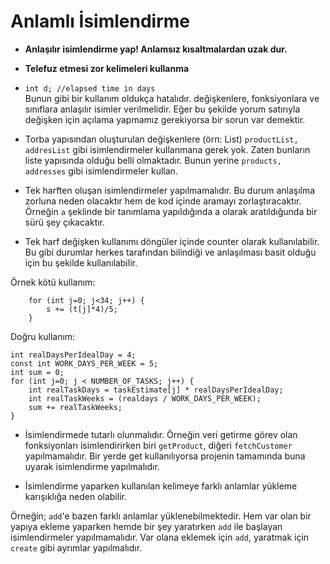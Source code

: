 # Anlamlı İsimlendirme

* **Anlaşılır isimlendirme yap! Anlamsız kısaltmalardan uzak dur.**
* **Telefuz etmesi zor kelimeleri kullanma**


* `int d; //elapsed time in days`  
Bunun gibi bir kullanım oldukça hatalıdır.
değişkenlere, fonksiyonlara ve sınıflara anlaşılır isimler verilmelidir.
Eğer bu şekilde yorum satırıyla değişken için açılama yapmamız gerekiyorsa bir sorun var demektir.



* Torba yapısından oluşturulan değişkenlere
  (örn: List) `productList, addresList` gibi isimlendirmeler kullanmana gerek yok.
Zaten bunların liste yapısında olduğu belli olmaktadır.
Bunun yerine `products, addresses` gibi isimlendirmeler kullan.


* Tek harften oluşan isimlendirmeler yapılmamalıdır.
Bu durum anlaşılma zorluna neden olacaktır hem de 
kod içinde aramayı zorlaştıracaktır. Örneğin `a` şeklinde
bir tanımlama yapıldığında a olarak aratıldığunda bir sürü şey çıkacaktır.


* Tek harf değişken kullanımı döngüler içinde counter olarak kullanılabilir.
Bu gibi durumlar herkes tarafından bilindiği ve anlaşılması basit olduğu için 
bu şekilde kullanılabilir.


Örnek kötü kullanım:

        for (int j=0; j<34; j++) {
            s += (t[j]*4)/5;
        } 
Doğru kullanım:

    int realDaysPerIdealDay = 4;
    const int WORK_DAYS_PER_WEEK = 5;
    int sum = 0;
    for (int j=0; j < NUMBER_OF_TASKS; j++) {
        int realTaskDays = taskEstimate[j] * realDaysPerIdealDay;
        int realTaskWeeks = (realdays / WORK_DAYS_PER_WEEK);
        sum += realTaskWeeks;
    }

* İsimlendirmede tutarlı olunmalıdır. Örneğin veri getirme görev olan
fonksiyonları isimlendirirken biri `getProduct`, diğeri `fetchCustomer` 
yapılmamalıdır. Bir yerde get kullanılıyorsa projenin tamamında buna uyarak isimlendirme
yapılmalıdır.


* İsimlendirme yaparken kullanılan kelimeye farklı anlamlar yükleme karışıklığa neden olabilir.


Örneğin; `add`'e bazen farklı anlamlar yüklenebilmektedir. Hem var olan bir yapıya
ekleme yaparken hemde bir şey yaratırken `add` ile başlayan isimlendirmeler yapılmamalıdır.
Var olana eklemek için `add`, yaratmak için `create` gibi ayrımlar yapılmalıdır.


